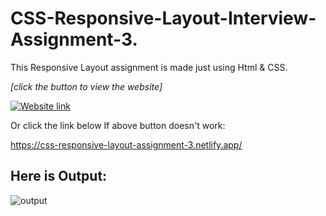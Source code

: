 # CSS-Responsive-Layout-Interview-Assignment-3.

This Responsive Layout assignment is made just using Html & CSS.

_[click the button to view the website]_

[![Website link](https://img.shields.io/badge/Website-Link-green)](https://css-responsive-layout-assignment-3.netlify.app/)

Or click the link below If above button doesn't work:

https://css-responsive-layout-assignment-3.netlify.app/

## Here is Output:

![output](./output.gif)
